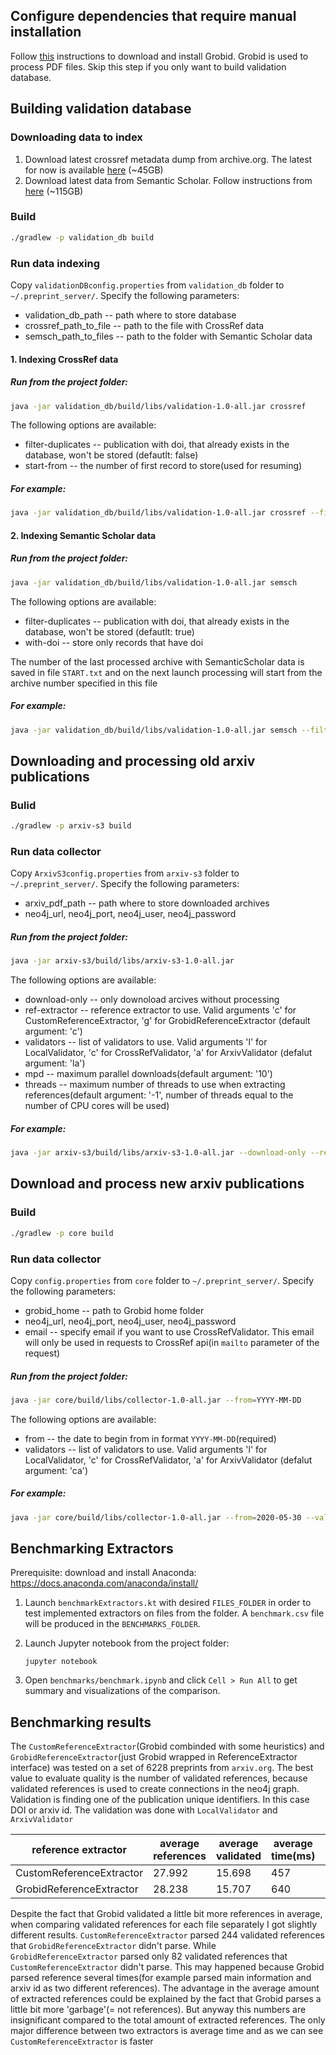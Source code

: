 Configure dependencies that require manual installation
------------------------------
Follow [this](https://grobid.readthedocs.io/en/latest/Install-Grobid/#build-grobid-with-gradle) instructions to download and install Grobid. Grobid is used to process PDF files. Skip this step if you only want to build validation database.

Building validation database
----------------------------

### Downloading data to index
1. Download latest crossref metadata dump from archive.org. The latest for now is available [here](https://archive.org/download/crossref_doi_dump_201909) (~45GB)
2. Download latest data from Semantic Scholar. Follow instructions from [here](http://s2-public-api-prod.us-west-2.elasticbeanstalk.com/corpus/download) (~115GB)


### Build
```sh
./gradlew -p validation_db build
```

### Run data indexing
Copy `validationDBconfig.properties` from `validation_db` folder to `~/.preprint_server/`. Specify the following parameters:
* validation_db_path -- path where to store database
* crossref_path_to_file -- path to the file with CrossRef data
* semsch_path_to_files -- path to the folder with Semantic Scholar data  


#### 1. Indexing CrossRef data
##### Run from the project folder:
```sh
java -jar validation_db/build/libs/validation-1.0-all.jar crossref
```
The following options are available:
* filter-duplicates -- publication with doi, that already exists in the database, won't be stored (defautlt: false)
* start-from -- the number of first record to store(used for resuming)

##### For example:
```sh
java -jar validation_db/build/libs/validation-1.0-all.jar crossref --filter-duplicates=false --start-from=0
```

#### 2. Indexing Semantic Scholar data
##### Run from the project folder:
```sh
java -jar validation_db/build/libs/validation-1.0-all.jar semsch
```
The following options are available:
* filter-duplicates -- publication with doi, that already exists in the database, won't be stored (defautlt: true)
* with-doi -- store only records that have doi  

The number of the last processed archive with SemanticScholar data is saved in file `START.txt` and on the next launch processing will start from the archive number specified in this file

##### For example:
```sh
java -jar validation_db/build/libs/validation-1.0-all.jar semsch --filter-duplicates=true --with-doi=true
```

Downloading and processing old arxiv publications
-------------------------------------------------

### Bulid
```sh
./gradlew -p arxiv-s3 build
```

### Run data collector
Copy `ArxivS3config.properties` from `arxiv-s3` folder to `~/.preprint_server/`. Specify the following parameters:
* arxiv_pdf_path -- path where to store downloaded archives
* neo4j_url, neo4j_port, neo4j_user, neo4j_password


##### Run from the project folder:
```sh
java -jar arxiv-s3/build/libs/arxiv-s3-1.0-all.jar
```
The following options are available:
* download-only -- only downoload arcives without processing
* ref-extractor -- reference extractor to use. Valid arguments 'c' for CustomReferenceExtractor, 'g' for GrobidReferenceExtractor (default argument: 'c')
* validators -- list of validators to use. Valid arguments 'l' for LocalValidator, 'c' for CrossRefValidator, 'a' for ArxivValidator (defalut argument: 'la')
* mpd -- maximum parallel downloads(default argument: '10')
* threads -- maximum number of threads to use when extracting references(default argument: '-1', number of threads equal to the number of CPU cores will be used)

##### For example:
```sh
java -jar arxiv-s3/build/libs/arxiv-s3-1.0-all.jar --download-only --ref-extractor=c --validators=la --mpd=16 --threads=8
```

Download and process new arxiv publications
-------------------------------------------

### Build
```sh
./gradlew -p core build
```

### Run data collector
Copy `config.properties` from `core` folder to `~/.preprint_server/`. Specify the following parameters:
* grobid_home -- path to Grobid home folder
* neo4j_url, neo4j_port, neo4j_user, neo4j_password
* email -- specify email if you want to use CrossRefValidator. This email will only be used in requests to CrossRef api(in `mailto` parameter of the request)


##### Run from the project folder:
```sh
java -jar core/build/libs/collector-1.0-all.jar --from=YYYY-MM-DD
```
The following options are available:
* from -- the date to begin from in format `YYYY-MM-DD`(required)
* validators -- list of validators to use. Valid arguments 'l' for LocalValidator, 'c' for CrossRefValidator, 'a' for ArxivValidator (defalut argument: 'ca')

##### For example:
```sh
java -jar core/build/libs/collector-1.0-all.jar --from=2020-05-30 --validators=la
```

Benchmarking Extractors
--------------------------
Prerequisite: download and install Anaconda: https://docs.anaconda.com/anaconda/install/

1. Launch `benchmarkExtractors.kt` with desired `FILES_FOLDER` in order to test implemented extractors on files from
the folder. A `benchmark.csv` file will be produced in the `BENCHMARKS_FOLDER`.
2. Launch Jupyter notebook from the project folder:

   ```
   jupyter notebook
   ```

3. Open `benchmarks/benchmark.ipynb` and click `Cell > Run All` to get summary and visualizations of the comparison.
   
Benchmarking results
---------------------

The `CustomReferenceExtractor`(Grobid combinded with some heuristics) and `GrobidReferenceExtractor`(just Grobid wrapped in ReferenceExtractor interface) was tested on a set of 6228 preprints from `arxiv.org`. The best value to evaluate quality is the number of validated references, because validated references is used to create connections in the neo4j graph. Validation is finding one of the publication unique identifiers. In this case DOI or arxiv id. The validation was done with `LocalValidator` and `ArxivValidator`

| reference extractor      | average references | average validated | average time(ms) | processed files | total files |
|--------------------------|--------------------|-------------------|------------------|-----------------|-------------|
| CustomReferenceExtractor | 27.992             | 15.698            | 457              | 6082            | 6228        |
| GrobidReferenceExtractor | 28.238             | 15.707            | 640              | 6077            | 6228        |

Despite the fact that Grobid validated a little bit more references in average, when comparing validated references for each file separately I got slightly different results. `CustomReferenceExtractor` parsed 244 validated references that `GrobidReferenceExtractor` didn't parse. While `GrobidReferenceExtractor` parsed only 82 validated references that `CustomReferenceExtractor` didn't parse. This may happened because Grobid parsed reference several times(for example parsed main information and arxiv id as two different references). The advantage in the average amount of extracted references could be explained by the fact that Grobid parses a little bit more 'garbage'(= not references). But anyway this numbers are insignificant compared to the total amount of extracted references. The only major difference between two extractors is average time and as we can see `CustomReferenceExtractor` is faster